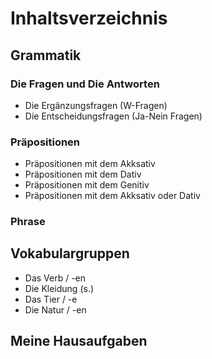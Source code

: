 # Inhaltsverzeichnis

## Grammatik

### Die Fragen und Die Antworten

* Die Ergänzungsfragen \(W-Fragen\)
* Die Entscheidungsfragen \(Ja-Nein Fragen\)

### Präpositionen

* Präpositionen mit dem Akksativ
* Präpositionen mit dem Dativ
* Präpositionen mit dem Genitiv
* Präpositionen mit dem Akksativ oder Dativ

### Phrase

## Vokabulargruppen

* Das Verb / -en
* Die Kleidung \(s.\)
* Das Tier / -e
* Die Natur / -en

## Meine Hausaufgaben



